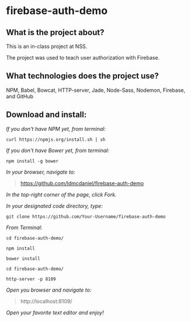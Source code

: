 # firebase-auth-demo

## What is the project about?

This is an in-class project at NSS.

The project was used to teach user authorization with Firebase.

## What technologies does the project use?

NPM, Babel, Bowcat, HTTP-server, Jade, Node-Sass, Nodemon, Firebase, and GitHub

## Download and install:

*If you don't have NPM yet, from terminal:*

````curl https://npmjs.org/install.sh | sh````

*If you don't have Bower yet, from terminal:*

````npm install -g bower````

*In your browser, navigate to:*
>https://github.com/ldmcdaniel/firebase-auth-demo

*In the top-right corner of the page, click Fork.*

*In your designated code directory, type:*

````git clone https://github.com/Your-Username/firebase-auth-demo````

*From Terminal:*

````cd firebase-auth-demo/````

````npm install````

````bower install````

````cd firebase-auth-demo/````

````http-server -p 8109````

*Open you browser and navigate to:*

>http://localhost:8109/

*Open your favorite text editor and enjoy!*
